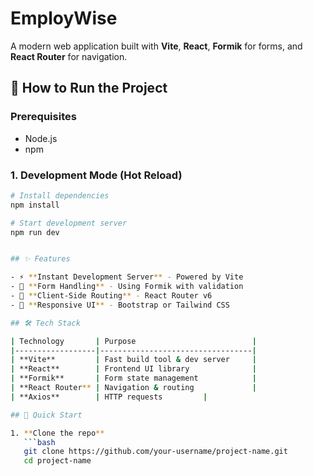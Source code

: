 # EmployWise 

A modern web application built with **Vite**, **React**, **Formik** for forms, and **React Router** for navigation.

## 🚀 How to Run the Project

### Prerequisites
- Node.js 
- npm

### 1. Development Mode (Hot Reload)
```bash
# Install dependencies
npm install

# Start development server
npm run dev


## ✨ Features

- ⚡ **Instant Development Server** - Powered by Vite  
- 📝 **Form Handling** - Using Formik with validation  
- 🔄 **Client-Side Routing** - React Router v6  
- 🎨 **Responsive UI** - Bootstrap or Tailwind CSS 

## 🛠️ Tech Stack

| Technology       | Purpose                          |
|------------------|----------------------------------|
| **Vite**         | Fast build tool & dev server     |
| **React**        | Frontend UI library              |
| **Formik**       | Form state management            |
| **React Router** | Navigation & routing             |
| **Axios**        | HTTP requests         |

## 🚀 Quick Start

1. **Clone the repo**  
   ```bash
   git clone https://github.com/your-username/project-name.git
   cd project-name
